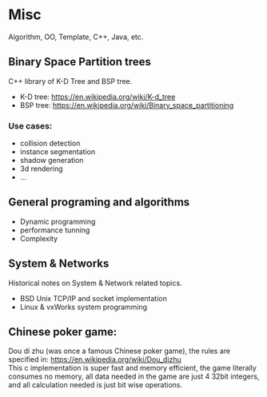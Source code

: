 # Misc
Algorithm, OO, Template, C++, Java, etc.

## Binary Space Partition trees
C++ library of K-D Tree and BSP tree.  
  * K-D tree: https://en.wikipedia.org/wiki/K-d_tree  
  * BSP tree: https://en.wikipedia.org/wiki/Binary_space_partitioning  

### Use cases:  
  * collision detection  
  * instance segmentation  
  * shadow generation  
  * 3d rendering  
  * ...


## General programing and algorithms
  * Dynamic programming  
  * performance tunning  
  * Complexity 


## System & Networks
Historical notes on System & Network related topics.  
  * BSD Unix TCP/IP and socket implementation  
  * Linux & vxWorks system programming  


## Chinese poker game:
Dou di zhu (was once a famous Chinese poker game), the rules are specified in: https://en.wikipedia.org/wiki/Dou_dizhu  
This c implementation is super fast and memory efficient, the game literally consumes no memory, all data needed in the game are just 4 32bit integers, and all calculation needed is just bit wise operations.  


